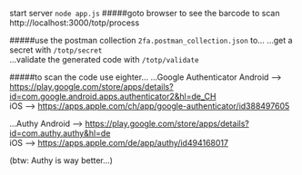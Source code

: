 start server
``node app.js``
#####goto browser to see the barcode to scan
http://localhost:3000/totp/process

#####use the postman collection ``2fa.postman_collection.json`` to...
...get a secret with ``/totp/secret``  
...validate the generated code with ``/totp/validate``

#####to scan the code use eighter...
...Google Authenticator
    Android --> https://play.google.com/store/apps/details?id=com.google.android.apps.authenticator2&hl=de_CH \
    iOS --> https://apps.apple.com/ch/app/google-authenticator/id388497605
    
...Authy
    Android --> https://play.google.com/store/apps/details?id=com.authy.authy&hl=de \
    iOS --> https://apps.apple.com/de/app/authy/id494168017
    
(btw: Authy is way better...)